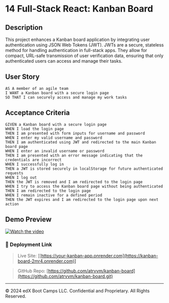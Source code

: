 # 14 Full-Stack React: Kanban Board

## Description

This project enhances a Kanban board application by integrating user authentication using JSON Web Tokens (JWT). JWTs are a secure, stateless method for handling authentication in full-stack apps. They allow for compact, URL-safe transmission of user verification data, ensuring that only authenticated users can access and manage their tasks.

## User Story

```
AS A member of an agile team
I WANT a Kanban board with a secure login page
SO THAT I can securely access and manage my work tasks
```

## Acceptance Criteria

```
GIVEN a Kanban board with a secure login page
WHEN I load the login page
THEN I am presented with form inputs for username and password
WHEN I enter my valid username and password
THEN I am authenticated using JWT and redirected to the main Kanban board page
WHEN I enter an invalid username or password
THEN I am presented with an error message indicating that the credentials are incorrect
WHEN I successfully log in
THEN a JWT is stored securely in localStorage for future authenticated requests
WHEN I log out
THEN the JWT is removed and I am redirected to the login page
WHEN I try to access the Kanban board page without being authenticated
THEN I am redirected to the login page
WHEN I remain inactive for a defined period
THEN the JWT expires and I am redirected to the login page upon next action
```

## Demo Preview
[![Watch the video](https://raw.githubusercontent.com/username/repository/branch/path/to/thumbnail.jpg)](https://raw.githubusercontent.com/username/repository/branch/path/to/video.mp4)


### 🚀 Deployment Link

> Live Site: [[https://your-kanban-app.onrender.com](https://kanban-board-2mr4.onrender.com)]

> GitHub Repo: [https://github.com/atrvvm/kanban-board](https://github.com/atrvvm/kanban-board.git)
---

© 2024 edX Boot Camps LLC. Confidential and Proprietary. All Rights Reserved.
